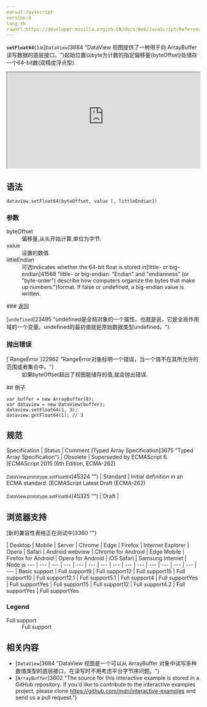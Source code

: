 ```yaml
---
manual:Javascript
version:0
lang:zh
rawUrl:https://developer.mozilla.org/zh-CN/docs/Web/JavaScript/Reference/Global_Objects/DataView/setFloat64
---
```






**`setFloat64()`**`从`[`DataView`]3684 "DataView 视图提供了一种用于向 ArrayBuffer 读写数据的底层接口。")起始位置以byte为计数的指定偏移量(byteOffset)处储存一个64-bit数(双精度浮点型).

<iframe src='https://interactive-examples.mdn.mozilla.net/pages/js/dataview-setfloat64.html' width='100%' height='250'></iframe>

## 语法<a name="语法"></a>

```
dataview.setFloat64(byteOffset, value [, littleEndian])
```

### 参数<a name="参数"></a>
<dl><dt id=''>byteOffset</dt><dd>偏移量,从头开始计算,单位为字节.</dd><dt id=''>value</dt><dd>设置的数值.</dd><dt id=''>littleEndian</dt><dd>可选Indicates whether the 64-bit float is stored in[little- or big-endian]41568 "little- or big-endian: "Endian" and "endianness" (or "byte-order") describe how computers organize the bytes that make up numbers.")format. If false or undefined, a big-endian value is written.</dd></dl>
### 返回<a name="返回"></a>


[`undefined`]23495 "undefined是全局对象的一个属性。也就是说，它是全局作用域的一个变量。undefined的最初值就是原始数据类型undefined。").


### 抛出错误<a name="抛出错误"></a>
<dl><dt id=''>[`RangeError`]22962 "RangeError对象标明一个错误，当一个值不在其所允许的范围或者集合中。")</dt><dd>如果byteOffset超出了视图能储存的值,就会抛出错误.</dd></dl>
## 例子<a name="例子"></a>

```
var buffer = new ArrayBuffer(8);
var dataview = new DataView(buffer);
dataview.setFloat64(1, 3);
dataview.getFloat64(1); // 3
```

## 规范<a name="规范"></a>

Specification | Status | Comment 
[Typed Array Specification]3675 "Typed Array Specification") | Obsolete | Superseded by ECMAScript 6. 
[ECMAScript 2015 (6th Edition, ECMA-262)<br></br><small>DataView.prototype.setFloat64</small>]45324 "") | Standard | Initial definition in an ECMA standard. 
[ECMAScript Latest Draft (ECMA-262)<br></br><small>DataView.prototype.setFloat64</small>]45325 "") | Draft |  


## 浏览器支持<a name="浏览器支持"></a>
[新的兼容性表格正在测试中<i></i>]3360 "")

 | <abbr>Desktop<i></i></abbr> | <abbr>Mobile<i></i></abbr> | <abbr>Server<i></i></abbr> 
 | <abbr>Chrome<i></i></abbr> | <abbr>Edge<i></i></abbr> | <abbr>Firefox<i></i></abbr> | <abbr>Internet Explorer<i></i></abbr> | <abbr>Opera<i></i></abbr> | <abbr>Safari<i></i></abbr> | <abbr>Android webview<i></i></abbr> | <abbr>Chrome for Android<i></i></abbr> | <abbr>Edge Mobile<i></i></abbr> | <abbr>Firefox for Android<i></i></abbr> | <abbr>Opera for Android<i></i></abbr> | <abbr>iOS Safari<i></i></abbr> | <abbr>Samsung Internet<i></i></abbr> | <abbr>Node.js<i></i></abbr> 
 ---  |  ---  |  ---  |  ---  |  ---  |  ---  |  ---  |  ---  |  ---  |  ---  |  ---  |  ---  |  ---  |  ---  |  ---  | 
Basic support | <abbr>Full support</abbr>9 | <abbr>Full support</abbr>12 | <abbr>Full support</abbr>15 | <abbr>Full support</abbr>10 | <abbr>Full support</abbr>12.1 | <abbr>Full support</abbr>5.1 | <abbr>Full support</abbr>4 | <abbr>Full support</abbr>Yes | <abbr>Full support</abbr>Yes | <abbr>Full support</abbr>15 | <abbr>Full support</abbr>12 | <abbr>Full support</abbr>4.2 | <abbr>Full support</abbr>Yes | <abbr>Full support</abbr>Yes 


### Legend<a name="Legend"></a>
<dl><dt id=''><abbr>Full support</abbr></dt><dd>Full support</dd></dl>

## 相关内容<a name="相关内容"></a>

* [`DataView`]3684 "DataView 视图是一个可以从 ArrayBuffer 对象中读写多种数值类型的底层接口，在读写时不用考虑平台字节序问题。")
* [`ArrayBuffer`]3602 "The source for this interactive example is stored in a GitHub repository. If you'd like to contribute to the interactive examples project, please clone https://github.com/mdn/interactive-examples and send us a pull request.")



